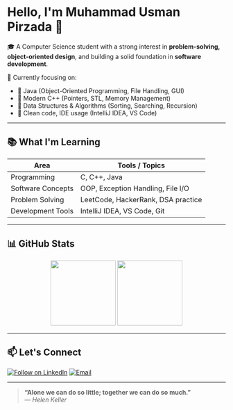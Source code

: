 # Hello, I'm Muhammad Usman Pirzada 👋

🎓 A Computer Science student with a strong interest in **problem-solving, object-oriented design**, and building a solid foundation in **software development**.

🧠 Currently focusing on:
- 🔹 Java (Object-Oriented Programming, File Handling, GUI)
- 🔹 Modern C++ (Pointers, STL, Memory Management)
- 🔹 Data Structures & Algorithms (Sorting, Searching, Recursion)
- 🔹 Clean code, IDE usage (IntelliJ IDEA, VS Code)

---

## 📚 What I'm Learning

| Area                | Tools / Topics                          |
|---------------------|-----------------------------------------|
| Programming         | C, C++, Java                            |
| Software Concepts   | OOP, Exception Handling, File I/O       |
| Problem Solving     | LeetCode, HackerRank, DSA practice      |
| Development Tools   | IntelliJ IDEA, VS Code, Git             |

---

## 📊 GitHub Stats

<p align="center">
  <img src="https://github-readme-stats.vercel.app/api?username=usman-pirzada&show_icons=true&theme=github_dark" height="150"/>
  <img src="https://github-readme-stats.vercel.app/api/top-langs/?username=usman-pirzada&layout=compact&theme=github_dark" height="150"/>
</p>

---

## 📫 Let's Connect

[![Follow on LinkedIn](https://img.shields.io/badge/Follow_on_LinkedIn-blue?style=for-the-badge&logo=linkedin)](https://linkedin.com/comm/mynetwork/discovery-see-all?usecase=PEOPLE_FOLLOWS&followMember=usman-pirzada)
[![Email](https://img.shields.io/badge/Email--Me-red?style=for-the-badge&logo=gmail&logoColor=white)](mailto:k243000@nu.edu.pk)

---

> **“Alone we can do so little; together we can do so much.”**  
> — *Helen Keller*



<!---

[![Follow on LinkedIn](https://img.shields.io/badge/Follow_on_LinkedIn-blue?style=flat&logo=linkedin)](https://linkedin.com/comm/mynetwork/discovery-see-all?usecase=PEOPLE_FOLLOWS&followMember=usman-pirzada)

![image](https://github.com/user-attachments/assets/05e826a1-275b-4ed4-9597-d438bf7ececb)

--->

<!---
- 👋 Hi, I’m @usman-pirzada
- 👀 I’’m interested in ...
- 🌱 I’m currently learning ...
- 💞️ I’m looking to collaborate on ...
- 📫 How to reach me ...
- 😄 Pronouns: ...
- ⚡ Fun fact: ...
--->

<!---
usman-pirzada/usman-pirzada is a ✨ special ✨ repository because its `README.md` (this file) appears on your GitHub profile.
You can click the Preview link to take a look at your changes.
--->

<!---
Can be used at websites, but not at md.

<div class="badge-base LI-profile-badge" data-locale="en_US" data-size="medium" data-theme="dark" data-type="VERTICAL" data-vanity="usman-pirzada" data-version="v1"><a class="badge-base__link LI-simple-link" href="https://pk.linkedin.com/in/usman-pirzada?trk=profile-badge">Muhammad Usman Pirzada</a></div>


      <style>
        .libutton {
          display: flex;
          flex-direction: column;
          justify-content: center;
          padding: 7px;
          text-align: center;
          outline: none;
          text-decoration: none !important;
          color: #ffffff !important;
          width: 200px;
          height: 32px;
          border-radius: 16px;
          background-color: #0A66C2;
          font-family: "SF Pro Text", Helvetica, sans-serif;
        }
      </style>
<a class="libutton" href="https://www.linkedin.com/comm/mynetwork/discovery-see-all?usecase=PEOPLE_FOLLOWS&followMember=usman-pirzada" target="_blank">Follow on LinkedIn</a>
--->
